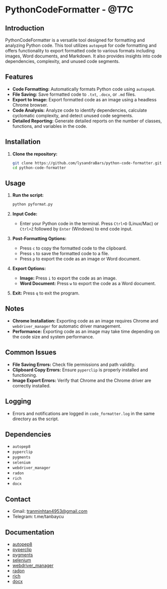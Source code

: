 # PythonCodeFormatter - @T7C

## Introduction

PythonCodeFormatter is a versatile tool designed for formatting and analyzing Python code. This tool utilizes `autopep8` for code formatting and offers functionality to export formatted code to various formats including images, Word documents, and Markdown. It also provides insights into code dependencies, complexity, and unused code segments.

## Features

- **Code Formatting:** Automatically formats Python code using `autopep8`.
- **File Saving:** Save formatted code to `.txt`, `.docx`, or `.md` files.
- **Export to Image:** Export formatted code as an image using a headless Chrome browser.
- **Code Analysis:** Analyze code to identify dependencies, calculate cyclomatic complexity, and detect unused code segments.
- **Detailed Reporting:** Generate detailed reports on the number of classes, functions, and variables in the code.

## Installation

1. **Clone the repository:**

    ```sh
    git clone https://github.com/lysandraBars/python-code-formatter.git
    cd python-code-formatter
    ```
    
## Usage

1. **Run the script:**

    ```sh
    python pyformat.py
    ```

2. **Input Code:**

    - Enter your Python code in the terminal. Press `Ctrl+D` (Linux/Mac) or `Ctrl+Z` followed by `Enter` (Windows) to end code input.

3. **Post-Formatting Options:**

    - Press `c` to copy the formatted code to the clipboard.
    - Press `s` to save the formatted code to a file.
    - Press `p` to export the code as an image or Word document.

4. **Export Options:**

    - **Image:** Press `i` to export the code as an image.
    - **Word Document:** Press `w` to export the code as a Word document.

5. **Exit:** Press `q` to exit the program.

## Notes

- **Chrome Installation:** Exporting code as an image requires Chrome and `webdriver_manager` for automatic driver management.
- **Performance:** Exporting code as an image may take time depending on the code size and system performance.

## Common Issues

- **File Saving Errors:** Check file permissions and path validity.
- **Clipboard Copy Errors:** Ensure `pyperclip` is properly installed and functioning.
- **Image Export Errors:** Verify that Chrome and the Chrome driver are correctly installed.

## Logging

- Errors and notifications are logged in `code_formatter.log` in the same directory as the script.

## Dependencies

- `autopep8`
- `pyperclip`
- `pygments`
- `selenium`
- `webdriver_manager`
- `radon`
- `rich`
- `docx`


## Contact

- Gmail: tranminhtan4953@gmail.com
- Telegram: t.me/tanbaycu

## Documentation

- [autopep8](https://pypi.org/project/autopep8/)
- [pyperclip](https://pypi.org/project/pyperclip/)
- [pygments](https://pygments.org/)
- [selenium](https://www.selenium.dev/)
- [webdriver_manager](https://pypi.org/project/webdriver-manager/)
- [radon](https://radon.readthedocs.io/)
- [rich](https://rich.readthedocs.io/)
- [docx](https://python-docx.readthedocs.io/)

